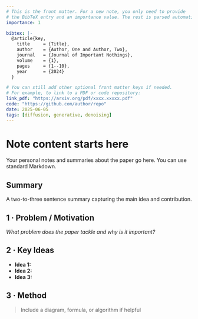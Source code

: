 ```yaml
---
# This is the front matter. For a new note, you only need to provide
# the BibTeX entry and an importance value. The rest is parsed automatically.
importance: 1

bibtex: |-
  @article{key,
    title     = {Title},
    author    = {Author, One and Author, Two},
    journal   = {Journal of Important Nothings},
    volume    = {1},
    pages     = {1--10},
    year      = {2024}
  }

# You can still add other optional front matter keys if needed.
# For example, to link to a PDF or code repository:
link_pdf: "https://arxiv.org/pdf/xxxx.xxxxx.pdf"
code: "https://github.com/author/repo"
date: 2025-06-05
tags: [diffusion, generative, denoising]
---
```


# Note content starts here
Your personal notes and summaries about the paper go here. You can use standard Markdown.

## Summary
A two-to-three sentence summary capturing the main idea and contribution.

## 1 · Problem / Motivation
*What problem does the paper tackle and why is it important?*

## 2 · Key Ideas
- **Idea 1:**  
- **Idea 2:**  
- **Idea 3:**  

## 3 · Method
> Include a diagram, formula, or algorithm if helpful  

